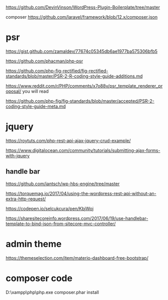 
https://github.com/DevinVinson/WordPress-Plugin-Boilerplate/tree/master

composer 
https://github.com/laravel/framework/blob/12.x/composer.json

# psr 
https://gist.github.com/zamaldev/77674c05345db6ae1977ba575306bfb5

https://github.com/phacman/php-psr

https://github.com/php-fig-rectified/fig-rectified-standards/blob/master/PSR-2-R-coding-style-guide-additions.md

https://www.reddit.com/r/PHP/comments/x7o88v/psr_template_renderer_proposal/  you will read 

https://github.com/php-fig/fig-standards/blob/master/accepted/PSR-2-coding-style-guide-meta.md


# jquery 
https://roytuts.com/php-rest-api-ajax-jquery-crud-example/

https://www.digitalocean.com/community/tutorials/submitting-ajax-forms-with-jquery

##  handle bar 

https://github.com/iantsch/wp-hbs-engine/tree/master

https://torquemag.io/2017/04/using-the-wordpress-rest-api-without-an-extra-http-request/

https://codepen.io/selcukcura/pen/KbjWoj

https://sharesitecoreinfo.wordpress.com/2017/06/19/use-handlebar-template-to-bind-json-from-sitecore-mvc-controller/


# admin theme 

https://themeselection.com/item/materio-dashboard-free-bootstrap/



# composer code 

D:\xampp\php\php.exe composer.phar install